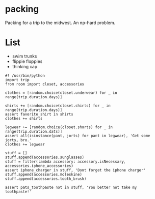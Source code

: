packing
=======

Packing for a trip to the midwest. An np-hard problem.


List
=======

* swim trunks
* flippie floppies
* thinking cap

```
#! /usr/bin/python
import trip
from room import closet, accessories

clothes = [random.choice(closet.underwear) for _ in range(trip.duration.days)]

shirts += [random.choice(closet.shirts) for _ in range(trip.duration.days)]
assert favorite_shirt in shirts
clothes += shirts

legwear += [random.choice(closet.shorts) for _ in range(trip.duration.dats)]
assert all(isinstance(pant, jorts) for pant in legwear), 'Get some jorts, bro.'
clothes += legwear

stuff = []
stuff.append(accessories.sunglasses)
stuff = filter(lambda accessory: accessory.isNecessary, accessories.iphone_accessories)
assert iphone_charger in stuff, 'Dont forget the iphone charger'
stuff.append(accessories.moleskine)
stuff.append(accessories.tooth_brush)

assert pats_toothpaste not in stuff, 'You better not take my toothpaste!'
```
